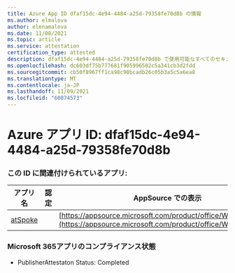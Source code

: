 ```yaml
---
title: Azure App ID dfaf15dc-4e94-4484-a25d-79358fe70d8b の情報
ms.author: elmalova
author: elenamalova
ms.date: 11/08/2021
ms.topic: article
ms.service: attestation
certification_type: attested
description: dfaf15dc-4e94-4484-a25d-79358fe70d8b で使用可能なすべてのセキュリティおよびコンプライアンス情報。
ms.openlocfilehash: dc603df75b777681f905996502c5a341cb3d2fdd
ms.sourcegitcommit: cb50f8967ff1ca98c98bcadb26c05b3a5c5a6ea8
ms.translationtype: MT
ms.contentlocale: ja-JP
ms.lasthandoff: 11/09/2021
ms.locfileid: "60874573"
---
```

# <a name="azure-app-id-dfaf15dc-4e94-4484-a25d-79358fe70d8b"></a>Azure アプリ ID: dfaf15dc-4e94-4484-a25d-79358fe70d8b


### <a name="apps-associated-with-this-id"></a>この ID に関連付けられているアプリ:
| **アプリ名** | **認定** | **AppSource での表示** |
|--------------|---------------|-----------------------|
| [atSpoke](https://docs.microsoft.com/microsoft-365-app-certification/forward/WA200001454) |  | [https://appsource.microsoft.com/product/office/WA200001454](https://appsource.microsoft.com/product/office/WA200001454) |

### <a name="microsoft-365-app-compliance-status"></a>Microsoft 365アプリのコンプライアンス状態
- PublisherAttestaton Status: Completed
